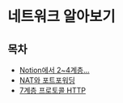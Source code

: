 # 네트워크 알아보기
## 목차
- [Notion에서 2~4계층...](https://www.notion.so/b025390c51264891b5b846444fa4a2e5?v=edfcf3b2a6e0424191796b177d4abe87)
- [NAT와 포트포워딩](./Transport_Layer.md)
- [7계층 프로토콜 HTTP](./7계층_프로토콜_HTTP.md)
